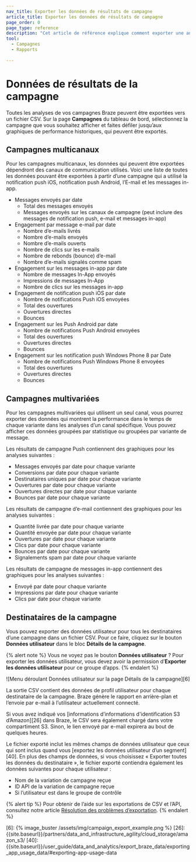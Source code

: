 ```yaml
---
nav_title: Exporter les données de résultats de campagne
article_title: Exporter les données de résultats de campagne
page_order: 0
page_type: reference
description: "Cet article de référence explique comment exporter une analyse de campagne."
tool: 
  - Campagnes
  - Rapports
  
---
```


# Données de résultats de la campagne

Toutes les analyses de vos campagnes Braze peuvent être exportées vers un fichier CSV. Sur la page **Campagnes** du tableau de bord, sélectionnez la campagne que vous souhaitez afficher et faites défiler jusqu’aux graphiques de performance historiques, qui peuvent être exportés.

## Campagnes multicanaux

Pour les campagnes multicanaux, les données qui peuvent être exportées dépendront des canaux de communication utilisés. Voici une liste de toutes les données pouvant être exportées à partir d’une campagne qui a utilisé la notification push iOS, notification push Android, l’E-mail et les messages in-app.

- Messages envoyés par date
    - Total des messages envoyés
    - Messages envoyés sur les canaux de campagne (peut inclure des messages de notification push, e-mail et messages in-app)
- Engagement par message e-mail par date
    - Nombre d’e-mails livrés
    - Nombre d’e-mails envoyés
    - Nombre d’e-mails ouverts
    - Nombre de clics sur les e-mails
    - Nombre de rebonds (bounce) d’e-mail
    - Nombre d’e-mails signalés comme spam
- Engagement sur les messages in-app par date
    - Nombre de messages In-App envoyés
    - Impressions de messages In-App
    - Nombre de clics sur les messages in-app 
- Engagement de notification push iOS par date
    - Nombre de notifications Push iOS envoyées
    - Total des ouvertures
    - Ouvertures directes
    - Bounces
- Engagement sur les Push Android par date
    - Nombre de notifications Push Android envoyées
    - Total des ouvertures
    - Ouvertures directes
    - Bounces
- Engagement sur les notification push Windows Phone 8 par Date
    - Nombre de notifications Push Windows Phone 8 envoyées
    - Total des ouvertures
    - Ouvertures directes
    - Bounces

## Campagnes multivariées

Pour les campagnes multivariées qui utilisent un seul canal, vous pourrez exporter des données qui montrent la performance dans le temps de chaque variante dans les analyses d’un canal spécifique. Vous pouvez afficher ces données groupées par statistique ou groupées par variante de message.

Les résultats de campagne Push contiennent des graphiques pour les analyses suivantes :

- Messages envoyés par date pour chaque variante
- Conversions par date pour chaque variante
- Destinataires uniques par date pour chaque variante
- Ouvertures par date pour chaque variante
- Ouvertures directes par date pour chaque variante
- Bounces par date pour chaque variante

Les résultats de campagne d’e-mail contiennent des graphiques pour les analyses suivantes :

- Quantité livrée par date pour chaque variante
- Quantité envoyée par date pour chaque variante
- Ouvertures par date pour chaque variante
- Clics par date pour chaque variante
- Bounces par date pour chaque variante
- Signalements spam par date pour chaque variante

Les résultats de campagne de messages in-app contiennent des graphiques pour les analyses suivantes :

- Envoyé par date pour chaque variante
- Impressions par date pour chaque variante
- Clics par date pour chaque variante

## Destinataires de la campagne

Vous pouvez exporter des données utilisateur pour tous les destinataires d’une campagne dans un fichier CSV. Pour ce faire, cliquez sur le bouton **Données utilisateur** dans le bloc **Détails de la campagne**.

{% alert note %}
Vous ne voyez pas le bouton **Données utilisateur** ? Pour exporter les données utilisateur, vous devez avoir la permission d’**Exporter les données utilisateur** []({{site.baseurl}}/user_guide/administrative/manage_your_braze_users/user_permissions/#limited-and-team-role-permissions) pour ce groupe d’apps.
{% endalert %}

![Menu déroulant Données utilisateur sur la page Détails de la campagne][6]

La sortie CSV contient des données de profil utilisateur pour chaque destinataire de la campagne. Braze génère le rapport en arrière-plan et l’envoie par e-mail à l’utilisateur actuellement connecté.

Si vous avez indiqué vos [informations d’informations d'identification S3 d’Amazon][26] dans Braze, le CSV sera également chargé dans votre compartiment S3. Sinon, le lien envoyé par e-mail expirera au bout de quelques heures.

Le fichier exporté inclut les mêmes champs de données utilisateur que ceux qui sont inclus quand vous [exportez les données utilisateur d’un segment][40]. En plus des champs de données, si vous choisissez « Exporter toutes les données du destinataire », le fichier exporté contiendra également les données suivantes pour chaque utilisateur :

- Nom de la variation de campagne reçue
- ID API de la variation de campagne reçue
- Si l’utilisateur est dans le groupe de contrôle

{% alert tip %}
Pour obtenir de l’aide sur les exportations de CSV et l’API, consultez notre article [Résolution des problèmes d’exportation]({{site.baseurl}}/user_guide/data_and_analytics/export_braze_data/export_troubleshooting/).
{% endalert %}

[6]: {% image_buster /assets/img/campaign_export_example.png %}
[26]: {{site.baseurl}}/partners/data_and_infrastructure_agility/cloud_storage/amazon_s3/
[40]: {{site.baseurl}}/user_guide/data_and_analytics/export_braze_data/exporting_app_usage_data/#exporting-app-usage-data
